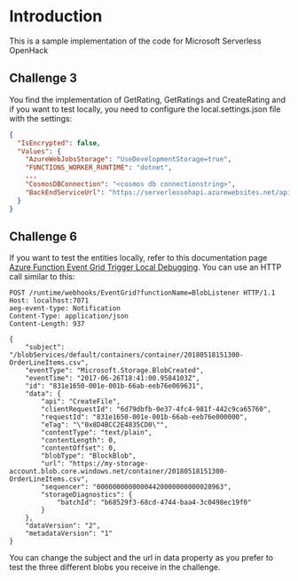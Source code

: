 # Introduction 
This is a sample implementation of the code for Microsoft Serverless OpenHack

## Challenge 3
You find the implementation of GetRating, GetRatings and CreateRating and if you want to test locally, you need to configure the local.settings.json file with the settings:

```json
{
  "IsEncrypted": false,
  "Values": {
    "AzureWebJobsStorage": "UseDevelopmentStorage=true",
    "FUNCTIONS_WORKER_RUNTIME": "dotnet",
    ...
    "CosmosDBConnection": "<cosmos db connectionstring>",
    "BackEndServiceUrl": "https://serverlessohapi.azurewebsites.net/api"
  }
}
```


## Challenge 6
If you want to test the entities locally, refer to this documentation page <a href="https://docs.microsoft.com/en-us/azure/azure-functions/functions-debug-event-grid-trigger-local" target="_blank">Azure Function Event Grid Trigger Local Debugging</a>.
You can use an HTTP call similar to this:

```http
POST /runtime/webhooks/EventGrid?functionName=BlobListener HTTP/1.1
Host: localhost:7071
aeg-event-type: Notification
Content-Type: application/json
Content-Length: 937

{
    "subject": "/blobServices/default/containers/container/20180518151300-OrderLineItems.csv",
    "eventType": "Microsoft.Storage.BlobCreated",
    "eventTime": "2017-06-26T18:41:00.9584103Z",
    "id": "831e1650-001e-001b-66ab-eeb76e069631",
    "data": {
        "api": "CreateFile",
        "clientRequestId": "6d79dbfb-0e37-4fc4-981f-442c9ca65760",
        "requestId": "831e1650-001e-001b-66ab-eeb76e000000",
        "eTag": "\"0x8D4BCC2E4835CD0\"",
        "contentType": "text/plain",
        "contentLength": 0,
        "contentOffset": 0,
        "blobType": "BlockBlob",
        "url": "https://my-storage-account.blob.core.windows.net/container/20180518151300-OrderLineItems.csv",
        "sequencer": "00000000000004420000000000028963",
        "storageDiagnostics": {
            "batchId": "b68529f3-68cd-4744-baa4-3c0498ec19f0"
        }
    },
    "dataVersion": "2",
    "metadataVersion": "1"
}
```

You can change the subject and the url in data property as you prefer to test the three different blobs you receive in the challenge.


